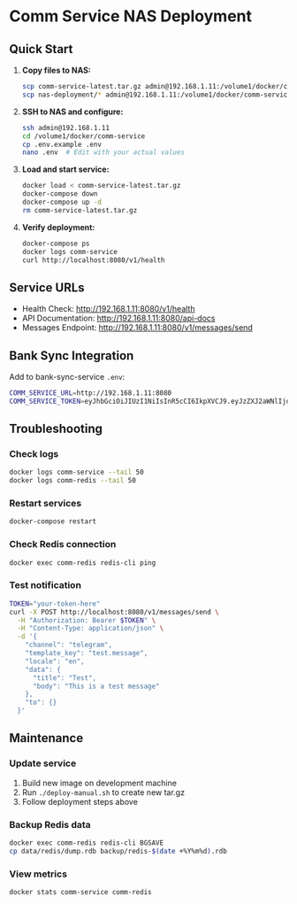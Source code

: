 # Comm Service NAS Deployment

## Quick Start

1. **Copy files to NAS:**
   ```bash
   scp comm-service-latest.tar.gz admin@192.168.1.11:/volume1/docker/comm-service/
   scp nas-deployment/* admin@192.168.1.11:/volume1/docker/comm-service/
   ```

2. **SSH to NAS and configure:**
   ```bash
   ssh admin@192.168.1.11
   cd /volume1/docker/comm-service
   cp .env.example .env
   nano .env  # Edit with your actual values
   ```

3. **Load and start service:**
   ```bash
   docker load < comm-service-latest.tar.gz
   docker-compose down
   docker-compose up -d
   rm comm-service-latest.tar.gz
   ```

4. **Verify deployment:**
   ```bash
   docker-compose ps
   docker logs comm-service
   curl http://localhost:8080/v1/health
   ```

## Service URLs

- Health Check: http://192.168.1.11:8080/v1/health
- API Documentation: http://192.168.1.11:8080/api-docs
- Messages Endpoint: http://192.168.1.11:8080/v1/messages/send

## Bank Sync Integration

Add to bank-sync-service `.env`:

```bash
COMM_SERVICE_URL=http://192.168.1.11:8080
COMM_SERVICE_TOKEN=eyJhbGciOiJIUzI1NiIsInR5cCI6IkpXVCJ9.eyJzZXJ2aWNlIjoiYmFuay1zeW5jLXNlcnZpY2UiLCJwZXJtaXNzaW9ucyI6WyJtZXNzYWdlczpzZW5kIiwibm90aWZpY2F0aW9uczp0ZWxlZ3JhbSIsImV2ZW50czpwdWJsaXNoIl0sInR5cGUiOiJzZXJ2aWNlIiwiaWF0IjoxNzU2MDM2OTU0LCJhdWQiOlsiY29tbS1zZXJ2aWNlIiwidHJhZGluZy1zZXJ2aWNlIiwiZmluYW5jaWFsLXNlcnZpY2UiLCJhaS1zZXJ2aWNlIiwibWVtb3J5LXNlcnZpY2UiLCJnb2NhcmRsZXNzLXNlcnZpY2UiLCJ0ZXN0LXNlcnZpY2UiLCJiYW5rLXN5bmMtc2VydmljZSJdLCJpc3MiOiJjb21tLXNlcnZpY2UifQ.P59g1Ua_IBZQ_TP5OjSx2H1bVtpBg9H2gmDqPKRNrMo
```

## Troubleshooting

### Check logs
```bash
docker logs comm-service --tail 50
docker logs comm-redis --tail 50
```

### Restart services
```bash
docker-compose restart
```

### Check Redis connection
```bash
docker exec comm-redis redis-cli ping
```

### Test notification
```bash
TOKEN="your-token-here"
curl -X POST http://localhost:8080/v1/messages/send \
  -H "Authorization: Bearer $TOKEN" \
  -H "Content-Type: application/json" \
  -d '{
    "channel": "telegram",
    "template_key": "test.message",
    "locale": "en",
    "data": {
      "title": "Test",
      "body": "This is a test message"
    },
    "to": {}
  }'
```

## Maintenance

### Update service
1. Build new image on development machine
2. Run `./deploy-manual.sh` to create new tar.gz
3. Follow deployment steps above

### Backup Redis data
```bash
docker exec comm-redis redis-cli BGSAVE
cp data/redis/dump.rdb backup/redis-$(date +%Y%m%d).rdb
```

### View metrics
```bash
docker stats comm-service comm-redis
```